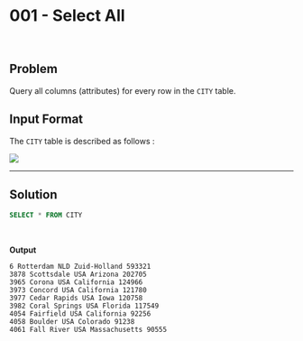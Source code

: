 # 001 - Select All

<br>

## Problem

Query all columns (attributes) for every row in the `CITY` table.


## Input Format

The `CITY` table is described as follows :

![](https://s3.amazonaws.com/hr-challenge-images/8137/1449729804-f21d187d0f-CITY.jpg)

---

## Solution

```SQL
SELECT * FROM CITY
```

<br>

**Output**

```
6 Rotterdam NLD Zuid-Holland 593321
3878 Scottsdale USA Arizona 202705
3965 Corona USA California 124966 
3973 Concord USA California 121780
3977 Cedar Rapids USA Iowa 120758
3982 Coral Springs USA Florida 117549
4054 Fairfield USA California 92256
4058 Boulder USA Colorado 91238
4061 Fall River USA Massachusetts 90555
```
